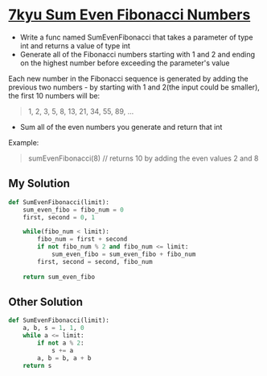 # [7kyu Sum Even Fibonacci Numbers](https://www.codewars.com/kata/sum-even-fibonacci-numbers/go)

* Write a func named SumEvenFibonacci that takes a parameter of type int and returns a value of type int
* Generate all of the Fibonacci numbers starting with 1 and 2 and ending on the highest number before exceeding the parameter's value

Each new number in the Fibonacci sequence is generated by adding the previous two numbers - by starting with 1 and 2(the input could be smaller), the first 10 numbers will be:

> 1, 2, 3, 5, 8, 13, 21, 34, 55, 89, ...

* Sum all of the even numbers you generate and return that int

Example:

>sumEvenFibonacci(8) // returns 10 by adding the even values 2 and 8


## My Solution

```python
def SumEvenFibonacci(limit):
    sum_even_fibo = fibo_num = 0
    first, second = 0, 1

    while(fibo_num < limit):
        fibo_num = first + second
        if not fibo_num % 2 and fibo_num <= limit:
            sum_even_fibo = sum_even_fibo + fibo_num
        first, second = second, fibo_num
    
    return sum_even_fibo
```

## Other Solution

```python
def SumEvenFibonacci(limit):
    a, b, s = 1, 1, 0
    while a <= limit:
        if not a % 2:
            s += a
        a, b = b, a + b
    return s
```